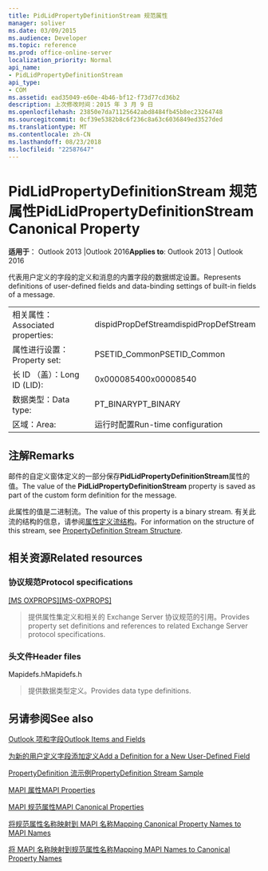 ```yaml
---
title: PidLidPropertyDefinitionStream 规范属性
manager: soliver
ms.date: 03/09/2015
ms.audience: Developer
ms.topic: reference
ms.prod: office-online-server
localization_priority: Normal
api_name:
- PidLidPropertyDefinitionStream
api_type:
- COM
ms.assetid: ead35049-e60e-4b46-bf12-f73d77cd36b2
description: 上次修改时间：2015 年 3 月 9 日
ms.openlocfilehash: 23850e7da71125642abd8484fb45b8ec23264748
ms.sourcegitcommit: 0cf39e5382b8c6f236c8a63c6036849ed3527ded
ms.translationtype: MT
ms.contentlocale: zh-CN
ms.lasthandoff: 08/23/2018
ms.locfileid: "22587647"
---
```

# <a name="pidlidpropertydefinitionstream-canonical-property"></a><span data-ttu-id="51baf-103">PidLidPropertyDefinitionStream 规范属性</span><span class="sxs-lookup"><span data-stu-id="51baf-103">PidLidPropertyDefinitionStream Canonical Property</span></span>

  
  
<span data-ttu-id="51baf-104">**适用于**： Outlook 2013 |Outlook 2016</span><span class="sxs-lookup"><span data-stu-id="51baf-104">**Applies to**: Outlook 2013 | Outlook 2016</span></span> 
  
<span data-ttu-id="51baf-105">代表用户定义的字段的定义和消息的内置字段的数据绑定设置。</span><span class="sxs-lookup"><span data-stu-id="51baf-105">Represents definitions of user-defined fields and data-binding settings of built-in fields of a message.</span></span>
  
|||
|:-----|:-----|
|<span data-ttu-id="51baf-106">相关属性：</span><span class="sxs-lookup"><span data-stu-id="51baf-106">Associated properties:</span></span>  <br/> |<span data-ttu-id="51baf-107">dispidPropDefStream</span><span class="sxs-lookup"><span data-stu-id="51baf-107">dispidPropDefStream</span></span>  <br/> |
|<span data-ttu-id="51baf-108">属性进行设置：</span><span class="sxs-lookup"><span data-stu-id="51baf-108">Property set:</span></span>  <br/> |<span data-ttu-id="51baf-109">PSETID_Common</span><span class="sxs-lookup"><span data-stu-id="51baf-109">PSETID_Common</span></span>  <br/> |
|<span data-ttu-id="51baf-110">长 ID （盖）：</span><span class="sxs-lookup"><span data-stu-id="51baf-110">Long ID (LID):</span></span>  <br/> |<span data-ttu-id="51baf-111">0x00008540</span><span class="sxs-lookup"><span data-stu-id="51baf-111">0x00008540</span></span>  <br/> |
|<span data-ttu-id="51baf-112">数据类型：</span><span class="sxs-lookup"><span data-stu-id="51baf-112">Data type:</span></span>  <br/> |<span data-ttu-id="51baf-113">PT_BINARY</span><span class="sxs-lookup"><span data-stu-id="51baf-113">PT_BINARY</span></span>  <br/> |
|<span data-ttu-id="51baf-114">区域：</span><span class="sxs-lookup"><span data-stu-id="51baf-114">Area:</span></span>  <br/> |<span data-ttu-id="51baf-115">运行时配置</span><span class="sxs-lookup"><span data-stu-id="51baf-115">Run-time configuration</span></span>  <br/> |
   
## <a name="remarks"></a><span data-ttu-id="51baf-116">注解</span><span class="sxs-lookup"><span data-stu-id="51baf-116">Remarks</span></span>

<span data-ttu-id="51baf-117">邮件的自定义窗体定义的一部分保存**PidLidPropertyDefinitionStream**属性的值。</span><span class="sxs-lookup"><span data-stu-id="51baf-117">The value of the **PidLidPropertyDefinitionStream** property is saved as part of the custom form definition for the message.</span></span> 
  
<span data-ttu-id="51baf-118">此属性的值是二进制流。</span><span class="sxs-lookup"><span data-stu-id="51baf-118">The value of this property is a binary stream.</span></span> <span data-ttu-id="51baf-119">有关此流的结构的信息，请参阅[属性定义流结构](propertydefinition-stream-structure.md)。</span><span class="sxs-lookup"><span data-stu-id="51baf-119">For information on the structure of this stream, see [PropertyDefinition Stream Structure](propertydefinition-stream-structure.md).</span></span> 
  
## <a name="related-resources"></a><span data-ttu-id="51baf-120">相关资源</span><span class="sxs-lookup"><span data-stu-id="51baf-120">Related resources</span></span>

### <a name="protocol-specifications"></a><span data-ttu-id="51baf-121">协议规范</span><span class="sxs-lookup"><span data-stu-id="51baf-121">Protocol specifications</span></span>

<span data-ttu-id="51baf-122">[[MS OXPROPS]](http://msdn.microsoft.com/library/f6ab1613-aefe-447d-a49c-18217230b148%28Office.15%29.aspx)</span><span class="sxs-lookup"><span data-stu-id="51baf-122">[[MS-OXPROPS]](http://msdn.microsoft.com/library/f6ab1613-aefe-447d-a49c-18217230b148%28Office.15%29.aspx)</span></span>
  
> <span data-ttu-id="51baf-123">提供属性集定义和相关的 Exchange Server 协议规范的引用。</span><span class="sxs-lookup"><span data-stu-id="51baf-123">Provides property set definitions and references to related Exchange Server protocol specifications.</span></span>
    
### <a name="header-files"></a><span data-ttu-id="51baf-124">头文件</span><span class="sxs-lookup"><span data-stu-id="51baf-124">Header files</span></span>

<span data-ttu-id="51baf-125">Mapidefs.h</span><span class="sxs-lookup"><span data-stu-id="51baf-125">Mapidefs.h</span></span>
  
> <span data-ttu-id="51baf-126">提供数据类型定义。</span><span class="sxs-lookup"><span data-stu-id="51baf-126">Provides data type definitions.</span></span>
    
## <a name="see-also"></a><span data-ttu-id="51baf-127">另请参阅</span><span class="sxs-lookup"><span data-stu-id="51baf-127">See also</span></span>



[<span data-ttu-id="51baf-128">Outlook 项和字段</span><span class="sxs-lookup"><span data-stu-id="51baf-128">Outlook Items and Fields</span></span>](outlook-items-and-fields.md)
  
[<span data-ttu-id="51baf-129">为新的用户定义字段添加定义</span><span class="sxs-lookup"><span data-stu-id="51baf-129">Add a Definition for a New User-Defined Field</span></span>](how-to-add-a-definition-for-a-new-user-defined-field.md)
  
[<span data-ttu-id="51baf-130">PropertyDefinition 流示例</span><span class="sxs-lookup"><span data-stu-id="51baf-130">PropertyDefinition Stream Sample</span></span>](propertydefinition-stream-sample.md)
  
[<span data-ttu-id="51baf-131">MAPI 属性</span><span class="sxs-lookup"><span data-stu-id="51baf-131">MAPI Properties</span></span>](mapi-properties.md)
  
[<span data-ttu-id="51baf-132">MAPI 规范属性</span><span class="sxs-lookup"><span data-stu-id="51baf-132">MAPI Canonical Properties</span></span>](mapi-canonical-properties.md)
  
[<span data-ttu-id="51baf-133">将规范属性名称映射到 MAPI 名称</span><span class="sxs-lookup"><span data-stu-id="51baf-133">Mapping Canonical Property Names to MAPI Names</span></span>](mapping-canonical-property-names-to-mapi-names.md)
  
[<span data-ttu-id="51baf-134">将 MAPI 名称映射到规范属性名称</span><span class="sxs-lookup"><span data-stu-id="51baf-134">Mapping MAPI Names to Canonical Property Names</span></span>](mapping-mapi-names-to-canonical-property-names.md)

